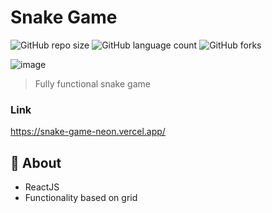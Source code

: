 # Snake Game

![GitHub repo size](https://img.shields.io/github/repo-size/vzsoares/SnakeGame?style=for-the-badge)
![GitHub language count](https://img.shields.io/github/languages/count/vzsoares/SnakeGame?style=for-the-badge)
![GitHub forks](https://img.shields.io/github/forks/vzsoares/SnakeGame?style=for-the-badge)

![image](https://user-images.githubusercontent.com/86134825/162793727-ab19d7f9-5911-4cc0-87e8-08839c141633.png)




> Fully functional snake game

### Link

https://snake-game-neon.vercel.app/

## 🚀 About

- ReactJS
- Functionality based on grid



